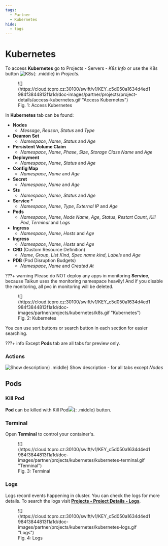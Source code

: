 ```yaml
---
tags:
  - Partner
  - Kubernetes
hide:
  - tags
---
```


# **Kubernetes**

To access **Kubernetes** go to Projects - Servers - *K8s Info* or use the K8s button ![](ihttps://cloud.tcpro.cz:30100/swift/v1/KEY_c5d050a1634d4ed1984f3844813f1a1d/doc-images/icons/kubernetes.png "K8s"){: .middle} in *Projects*.

<figure markdown>
  ![](https://cloud.tcpro.cz:30100/swift/v1/KEY_c5d050a1634d4ed1984f3844813f1a1d/doc-images/partner/projects/project-details/access-kubernetes.gif "Access Kubernetes")
  <figcaption>Fig. 1: Access Kubernetes</figcaption>
</figure>

In **Kubernetes** tab can be found:

* **Nodes**
    * *Message*, *Reason*, *Status* and *Type*
* **Deamon Set**
    * *Namespace*, *Name*, *Status* and *Age*
* **Persistent Volume Claim**
    * *Namespace*, *Name*, *Phase*, *Size*, *Storage* *Class* *Name* and *Age*
* **Deployment**
    * *Namespace*, *Name*, *Status* and *Age*
* **Config Map**
    * *Namespace*, *Name* and *Age*
* **Secret**
    * *Namespace*, *Name* and *Age*
* **Sts**
    * *Namespace*, *Name*, *Status* and *Age*
* __Service *__
    * *Namespace*, *Name*, *Type*, *External IP* and *Age*
* **Pods**
    * *Namespace*, *Name*, *Node* *Name*, *Age*, *Status*, *Restart* *Count*, *Kill* *Pod*, *Terminal* and *Logs*
* **Ingress**
    * *Namespace*, *Name*, *Hosts* and *Age*
* **Ingress**
    * *Namespace*, *Name*, *Hosts* and *Age*
* **CRD** (Custom Resource Definition)
    * *Name*, *Group*, *List Kind*, *Spec name kind*, *Labels* and *Age*
* **PDB** (Pod Disruption Budgets)
    * *Namespace*, *Name* and *Created At*

???+ warning
    Please do NOT deploy any apps in monitoring **Service**, because Taikun uses the monitoring namespace heavily! And if you disable the monitoring, all pvc in monitoring will be deleted.

<figure markdown>
  ![](https://cloud.tcpro.cz:30100/swift/v1/KEY_c5d050a1634d4ed1984f3844813f1a1d/doc-images/partner/projects/kubernetes/k8s.gif "Kubernetes")
  <figcaption>Fig. 2: Kubernetes</figcaption>
</figure>

You can use sort buttons or search button in each section for easier searching.

???+ info
    Except **Pods** tab are all tabs for preview only.

### **Actions**

![Show description](https://cloud.tcpro.cz:30100/swift/v1/KEY_c5d050a1634d4ed1984f3844813f1a1d/doc-images/icons/show-description.png){: .middle} Show description - for all tabs except *Nodes*

## **Pods**

### **Kill Pod**

**Pod** can be killed with Kill Pod![](https://cloud.tcpro.cz:30100/swift/v1/KEY_c5d050a1634d4ed1984f3844813f1a1d/doc-images/icons/kill-pod.png){: .middle} button.

### **Terminal**

Open **Terminal** to control your container's.

<figure markdown>
  ![](https://cloud.tcpro.cz:30100/swift/v1/KEY_c5d050a1634d4ed1984f3844813f1a1d/doc-images/partner/projects/kubernetes/kubernetes-terminal.gif "Terminal")
  <figcaption>Fig. 3: Terminal</figcaption>
</figure>

### **Logs**

Logs record events happening in cluster. You can check the logs for more details. To search the logs visit [**Projects - Project Details - Logs**](../project-details-k8s/#logs).

<figure markdown>
  ![](https://cloud.tcpro.cz:30100/swift/v1/KEY_c5d050a1634d4ed1984f3844813f1a1d/doc-images/partner/projects/kubernetes/kubernetes-logs.gif "Logs")
  <figcaption>Fig. 4: Logs</figcaption>
</figure>
